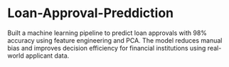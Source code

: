 # Loan-Approval-Preddiction
Built a machine learning pipeline to predict loan approvals with 98% accuracy using feature engineering and PCA. The model reduces manual bias and improves decision efficiency for financial institutions using real-world applicant data.
